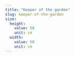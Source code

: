 ```yaml
---
title: "Keeper of the garden"
slug: keeper-of-the-garden
size:
  height:
    value: 50
    unit: cm
  width:
    value: 50
    unit: cm
---
```

